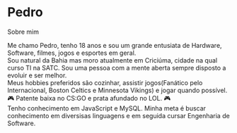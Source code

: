 # Pedro
Sobre mim


Me chamo Pedro, tenho 18 anos e sou um grande entusiata de Hardware, Software, filmes, jogos e esportes em geral. 
<br>
Sou natural da Bahia mas moro atualmente em Criciúma, cidade na qual curso TI na SATC. Sou uma pessoa com a mente aberta sempre disposto a evoluir e ser melhor.
<br>
Meus hobbies preferidos são cozinhar, assistir jogos(Fanático pelo Internacional, Boston Celtics e Minnesota Vikings) e jogar quando possível. 🎮 Patente baixa no CS:GO e prata afundado no LOL. 🎮
<br>
Tenho conhecimento em JavaScript e MySQL.
Minha meta é buscar conhecimento em diversisas linguagens e em seguida cursar Engenharia de Software.
